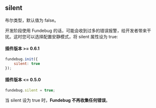 ## silent

布尔类型，默认值为 false。

开发阶段使用 Fundebug 的话，可能会收到过多的错误报警，给开发者带来干扰。这时您可以选择配置安静模式，将 silent 属性设为 true:

#### 插件版本 >= 0.6.1

```js
fundebug.init({
    silent: true
});
```

#### 插件版本 <= 0.5.0

```js
fundebug.silent = true;
```

当 silent 设为 true 时，**Fundebug 不再收集任何错误**。
